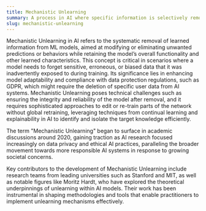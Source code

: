 ```yaml
---
title: Mechanistic Unlearning
summary: A process in AI where specific information is selectively removed from trained models to prevent specific outputs or behaviors.
slug: mechanistic-unlearning
---
```


Mechanistic Unlearning in AI refers to the systematic removal of learned information from ML models, aimed at modifying or eliminating unwanted predictions or behaviors while retaining the model’s overall functionality and other learned characteristics. This concept is critical in scenarios where a model needs to forget sensitive, erroneous, or biased data that it was inadvertently exposed to during training. Its significance lies in enhancing model adaptability and compliance with data protection regulations, such as GDPR, which might require the deletion of specific user data from AI systems. Mechanistic Unlearning poses technical challenges such as ensuring the integrity and reliability of the model after removal, and it requires sophisticated approaches to edit or re-train parts of the network without global retraining, leveraging techniques from continual learning and explainability in AI to identify and isolate the target knowledge efficiently.

The term "Mechanistic Unlearning" began to surface in academic discussions around 2020, gaining traction as AI research focused increasingly on data privacy and ethical AI practices, paralleling the broader movement towards more responsible AI systems in response to growing societal concerns.

Key contributors to the development of Mechanistic Unlearning include research teams from leading universities such as Stanford and MIT, as well as notable figures like Moritz Hardt, who have explored the theoretical underpinnings of unlearning within AI models. Their work has been instrumental in shaping methodologies and tools that enable practitioners to implement unlearning mechanisms effectively.